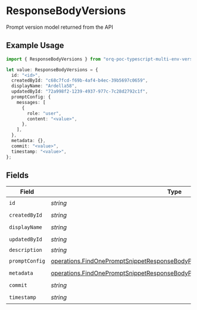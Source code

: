 # ResponseBodyVersions

Prompt version model returned from the API

## Example Usage

```typescript
import { ResponseBodyVersions } from "orq-poc-typescript-multi-env-version/models/operations";

let value: ResponseBodyVersions = {
  id: "<id>",
  createdById: "c68c7fcd-f69b-4af4-b4ec-39b5697c0659",
  displayName: "Ardella58",
  updatedById: "72a998f2-1239-4937-977c-7c28d2792c1f",
  promptConfig: {
    messages: [
      {
        role: "user",
        content: "<value>",
      },
    ],
  },
  metadata: {},
  commit: "<value>",
  timestamp: "<value>",
};
```

## Fields

| Field                                                                                                                                                                          | Type                                                                                                                                                                           | Required                                                                                                                                                                       | Description                                                                                                                                                                    |
| ------------------------------------------------------------------------------------------------------------------------------------------------------------------------------ | ------------------------------------------------------------------------------------------------------------------------------------------------------------------------------ | ------------------------------------------------------------------------------------------------------------------------------------------------------------------------------ | ------------------------------------------------------------------------------------------------------------------------------------------------------------------------------ |
| `id`                                                                                                                                                                           | *string*                                                                                                                                                                       | :heavy_check_mark:                                                                                                                                                             | N/A                                                                                                                                                                            |
| `createdById`                                                                                                                                                                  | *string*                                                                                                                                                                       | :heavy_check_mark:                                                                                                                                                             | N/A                                                                                                                                                                            |
| `displayName`                                                                                                                                                                  | *string*                                                                                                                                                                       | :heavy_check_mark:                                                                                                                                                             | N/A                                                                                                                                                                            |
| `updatedById`                                                                                                                                                                  | *string*                                                                                                                                                                       | :heavy_check_mark:                                                                                                                                                             | N/A                                                                                                                                                                            |
| `description`                                                                                                                                                                  | *string*                                                                                                                                                                       | :heavy_minus_sign:                                                                                                                                                             | N/A                                                                                                                                                                            |
| `promptConfig`                                                                                                                                                                 | [operations.FindOnePromptSnippetResponseBodyPromptSnippetsResponsePromptConfig](../../models/operations/findonepromptsnippetresponsebodypromptsnippetsresponsepromptconfig.md) | :heavy_check_mark:                                                                                                                                                             | N/A                                                                                                                                                                            |
| `metadata`                                                                                                                                                                     | [operations.FindOnePromptSnippetResponseBodyPromptSnippetsResponseMetadata](../../models/operations/findonepromptsnippetresponsebodypromptsnippetsresponsemetadata.md)         | :heavy_check_mark:                                                                                                                                                             | N/A                                                                                                                                                                            |
| `commit`                                                                                                                                                                       | *string*                                                                                                                                                                       | :heavy_check_mark:                                                                                                                                                             | N/A                                                                                                                                                                            |
| `timestamp`                                                                                                                                                                    | *string*                                                                                                                                                                       | :heavy_check_mark:                                                                                                                                                             | N/A                                                                                                                                                                            |